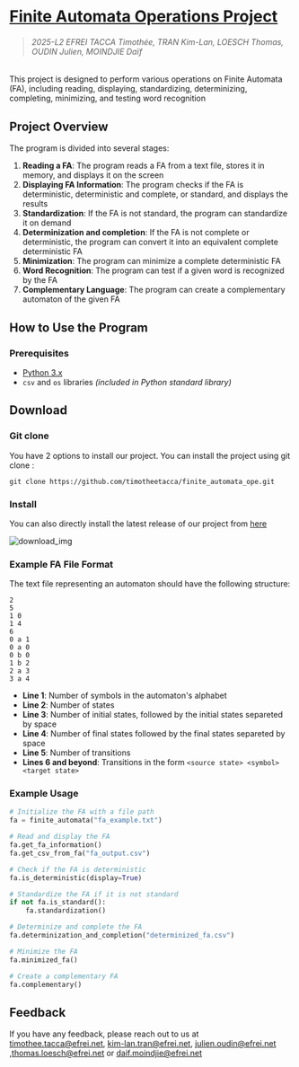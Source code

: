 
# [Finite Automata Operations Project](https://github.com/timotheetacca/finite_automata_ope)
> ###### 2025-L2 EFREI TACCA Timothée, TRAN Kim-Lan, LOESCH Thomas, OUDIN Julien, MOINDJIE Daïf

This project is designed to perform various operations on Finite Automata (FA), including reading, displaying, standardizing, determinizing, completing, minimizing, and testing word recognition
## Project Overview

The program is divided into several stages:

1. **Reading a FA**: The program reads a FA from a text file, stores it in memory, and displays it on the screen
2. **Displaying FA Information**: The program checks if the FA is deterministic, deterministic and complete, or standard, and displays the results
3. **Standardization**: If the FA is not standard, the program can standardize it on demand
4. **Determinization and completion**: If the FA is not complete or deterministic, the program can convert it into an equivalent complete deterministic FA
5. **Minimization**: The program can minimize a complete deterministic FA
6. **Word Recognition**: The program can test if a given word is recognized by the FA
7. **Complementary Language**: The program can create a complementary automaton of the given FA

## How to Use the Program

### Prerequisites

- [Python 3.x](https://www.python.org/)
- `csv` and `os` libraries *(included in Python standard library)*

## Download
### Git clone
You have 2 options to install our project. You can install the project using git clone :

```
git clone https://github.com/timotheetacca/finite_automata_ope.git
```

### Install

You can also directly install the latest release of our project from [here](https://github.com/timotheetacca/finite_automata_ope)

![download_img](https://github.com/user-attachments/assets/a29cc643-5616-44cf-aa5c-f30e097818cb)


### Example FA File Format

The text file representing an automaton should have the following structure:
``` 
2       
5       
1 0      
1 4       
6         
0 a 1     
0 a 0
0 b 0
1 b 2
2 a 3
3 a 4
```


- **Line 1**: Number of symbols in the automaton's alphabet
- **Line 2**: Number of states
- **Line 3**: Number of initial states, followed by the initial states separeted by space
- **Line 4**: Number of final states followed by the final states separeted by space
- **Line 5**: Number of transitions
- **Lines 6 and beyond**: Transitions in the form `<source state> <symbol> <target state>`


### Example Usage

```python
# Initialize the FA with a file path
fa = finite_automata("fa_example.txt")

# Read and display the FA
fa.get_fa_information()
fa.get_csv_from_fa("fa_output.csv")

# Check if the FA is deterministic
fa.is_deterministic(display=True)

# Standardize the FA if it is not standard
if not fa.is_standard():
    fa.standardization()

# Determinize and complete the FA
fa.determinization_and_completion("determinized_fa.csv")

# Minimize the FA
fa.minimized_fa()

# Create a complementary FA
fa.complementary()
``` 
## Feedback

If you have any feedback, please reach out to us at timothee.tacca@efrei.net, kim-lan.tran@efrei.net,  julien.oudin@efrei.net ,thomas.loesch@efrei.net or daif.moindjie@efrei.net
